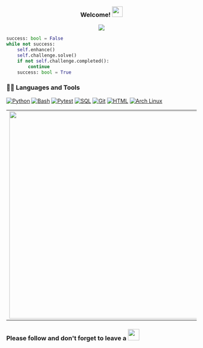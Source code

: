 <h3 align="center">
  Welcome!
  <img src="https://media.giphy.com/media/hvRJCLFzcasrR4ia7z/giphy.gif" width="28">
</h3>

<p align="center">
  <a href="https://github.com/DenverCoder1/readme-typing-svg"><img src="https://readme-typing-svg.herokuapp.com/?lines=Python%20Automation%20Engineer;5%20years%20of%20coding%20experience;Always%20learning%20new%20things&font=Fira%20Code&center=true&width=440&height=45&color=f75c7e&vCenter=true&size=22"></a>
</p>

```python
success: bool = False
while not success:
    self.enhance()
    self.challenge.solve()
    if not self.challenge.completed():
        continue
    success: bool = True
```

### 👨‍💻 Languages and Tools

<p>
    <a href="https://sourcerer.io/vyahello"><img alt="Python" src="https://img.shields.io/badge/Python-14354C.svg?logo=python&logoColor=white"></a>
    <a href="https://sourcerer.io/vyahello"><img alt="Bash" src="https://img.shields.io/badge/Bash-121011.svg?logo=gnu-bash&logoColor=white"></a>
    <a href="https://sourcerer.io/vyahello"><img alt="Pytest" src="https://img.shields.io/badge/Pytest-0A9EDC.svg?logo=pytest&logoColor=white"></a>
    <a href="https://sourcerer.io/vyahello"><img alt="SQL" src="https://custom-icon-badges.herokuapp.com/badge/SQL-025E8C.svg?logo=database&logoColor=white"></a>
    <a href="https://sourcerer.io/vyahello"><img alt="Git" src="https://img.shields.io/badge/Git-F05033.svg?logo=git&logoColor=white"></a>
    <a href="https://sourcerer.io/vyahello"><img alt="HTML" src="https://img.shields.io/badge/HTML-E34F26.svg?logo=html5&logoColor=white"></a>
    <a href="https://sourcerer.io/vyahello"><img alt="Arch Linux" src="https://img.shields.io/badge/Arch%20Linux-1793D1.svg?logo=arch-linux&logoColor=white"></a>
</p>

<center>
  <table>
  <tr>
      <td><img width="550px" align="left" src="https://github-readme-stats.vercel.app/api?username=vyahello&show_icons=true&hide_border=true&count_private=true&layout=compact" /></td>
      <td><img width="550px" align="left" src="https://github-readme-stats.vercel.app/api/top-langs/?username=vyahello&hide=html&layout=compact" /></td>
  </tr>   
</table>
</center>

<h3> Please follow and don't forget to leave a <img src="https://media.giphy.com/media/C4b6GwFKbYxK8/giphy.gif" width="30px"> </h3>

